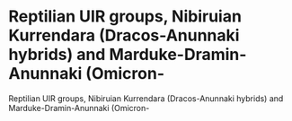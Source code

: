 # Reptilian UIR groups, Nibiruian Kurrendara (Dracos-Anunnaki hybrids) and Marduke-Dramin-Anunnaki  (Omicron-

Reptilian UIR groups, Nibiruian Kurrendara (Dracos-Anunnaki hybrids) and Marduke-Dramin-Anunnaki  (Omicron-